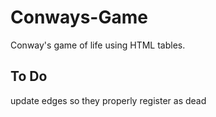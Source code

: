 # Conways-Game
Conway's game of life using HTML tables.

## To Do
update edges so they properly register as dead

